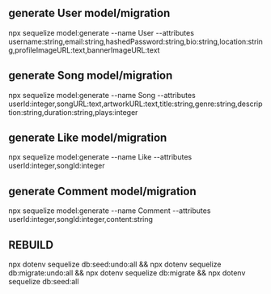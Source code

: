 ## generate User model/migration
npx sequelize model:generate --name User --attributes username:string,email:string,hashedPassword:string,bio:string,location:string,profileImageURL:text,bannerImageURL:text

## generate Song model/migration
npx sequelize model:generate --name Song --attributes userId:integer,songURL:text,artworkURL:text,title:string,genre:string,description:string,duration:string,plays:integer

## generate Like model/migration
npx sequelize model:generate --name Like --attributes userId:integer,songId:integer

## generate Comment model/migration
npx sequelize model:generate --name Comment --attributes userId:integer,songId:integer,content:string


## REBUILD
npx dotenv sequelize db:seed:undo:all && npx dotenv sequelize db:migrate:undo:all && npx dotenv sequelize db:migrate && npx dotenv sequelize db:seed:all
